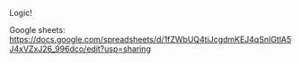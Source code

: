 Logic!

Google sheets: https://docs.google.com/spreadsheets/d/1fZWbUQ4tiJcgdmKEJ4qSnIGtlA5J4xVZxJ26_996dco/edit?usp=sharing

